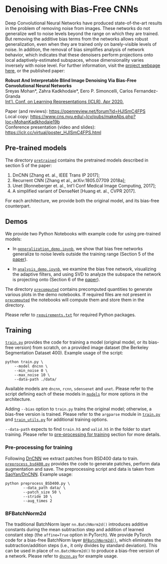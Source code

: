 # Denoising with Bias-Free CNNs

Deep Convolutional Neural Networks have produced state-of-the-art results in the problem of removing noise from images.
These networks do not generalize well to noise levels beyond the range on which they are trained. But removing the additive bias terms from the networks allows robust generalization, even when they are trained only on barely-visible levels of noise.  In addition, the removal of bias simplifies analysis of network behavior, which indicates that these denoisers perform projections onto local adaptively-estimated subspaces, whose dimensionality varies inversely with noise level.  For further information, visit the [project webpage here](https://labforcomputationalvision.github.io/bias_free_denoising/), or the published paper:

<b>Robust And Interpretable Blind Image Denoising Via Bias-Free Convolutional Neural Networks</b><br>
Sreyas Mohan*, Zahra Kadkhodaie*, Eero P. Simoncelli, Carlos Fernandez-Granda<br>
<A HREF="https://iclr.cc/Conferences/2020">Int'l. Conf. on Learning Representations (ICLR), Apr 2020.</A><br>

Paper (and reviews): https://openreview.net/forum?id=HJlSmC4FPS  <br>
Local copy: https://www.cns.nyu.edu/~lcv/pubs/makeAbs.php?loc=MohanKadkhodaie19b <br>
Conference presentation (video and slides): https://iclr.cc/virtual/poster_HJlSmC4FPS.html 

## Pre-trained models

The directory [`pretrained`](pretrained) contains the pretrained models described in section 5 of the paper:
1. DnCNN [Zhang et. al., IEEE Trans IP 2017];
2. Recurrent CNN [Zhang et al., arXiv:1805.07709 2018a];
3. Unet [Ronneberger et. al., Int'l Conf Medical Image Computing, 2017];
4. A simplified variant of DenseNet [Huang et. al., CVPR 2017].<br>

For each architecture, we provide both the original model, and its bias-free counterpart. 

## Demos

We provide two Python Notebooks with example code for using pre-trained models:

* In [`generalization_demo.ipynb`](generalization_demo.ipynb), we show that bias free networks generalize to noise levels outside the training range (Section 5 of the [paper](https://openreview.net/forum?id=HJlSmC4FPS)).

* In [`analysis_demo.ipynb`](analysis_demo.ipynb), we examine the bias free network, visualizing the adaptive filters, and using SVD to analyze   the subspace the network is projecting onto (Section 6 of the [paper](https://openreview.net/forum?id=HJlSmC4FPS)). 

The directory [`precomputed`](precomputed) contains precomputed quantities to generate various plots in the demo notebooks. If required files are not present in [`precomputed`](precomputed) the notebooks will compute them and store them in the directory. 

Please refer to [`requirements.txt`](requirements.txt) for required Python packages.

## Training

[`train.py`](train.py) provides the code for training a model (original model, or its bias-free version) from scratch, on a provided image dataset (the Berkeley Segmentation Dataset 400).
Example usage of the script:

```shell
python train.py \
	--model dncnn \
	--min_noise 0 \
	--max_noise 10 \
	--data-path ./data/
```

Available models are `dncnn`, `rcnn`, `sdensenet` and `unet`. Please refer to the script defining each of these models in [`models`](models) for more options in the architecture. 

Adding `--bias` option to `train.py` trains the original model; otherwise, a bias-free version is trained.  Please refer to the `argparse` module in [`train.py`](train.py) and [`train_utils.py`](utils/train_utils.py) for additional training options. 

`--data-path` expects to find `train.h5` and `valid.h5` in the folder to start training. Please refer to [pre-processing for training](#pre-processing-for-training) section for more details.

### Pre-processing for training

Following [DnCNN](https://arxiv.org/abs/1608.03981) we extract patches from BSD400 data to train. 
 [`preprocess_bsd400.py`](data/preprocess_bsd400.py) provides the code to generate patches, perform data augmentation and save. The preprocessing script and data is taken from [SaoYan/DnCNN](https://github.com/SaoYan/DnCNN-PyTorch). Example usage:

```shell
python preprocess_BSD400.py \
		--data_path data/ \
		--patch_size 50 \
		--stride 10 \
		--aug_times 2
```

### BFBatchNorm2d

The traditional BatchNorm layer `nn.BatchNorm2d()` introduces additive constants during the mean subtraction step and addition of learned constant step (the `affine=True` option in PyTorch). We provide PyTorch code for a bias-free BatchNorm layer [`BFBatchNorm2d()`](models/BFBatchNorm2d.py), which eliminates the subtraction/addition steps (i.e., it only divides by standard deviation).  This can be used in place of `nn.BatchNorm2d()` to produce a bias-free version of a network. Please refer to [`dncnn.py`](models/dncnn.py) for example usage.
